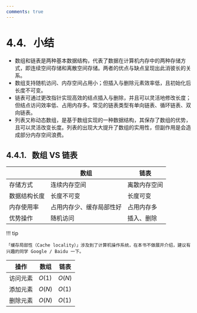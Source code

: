 ```yaml
---
comments: true
---
```


# 4.4. &nbsp; 小结

- 数组和链表是两种基本数据结构，代表了数据在计算机内存中的两种存储方式，即连续空间存储和离散空间存储。两者的优点与缺点呈现出此消彼长的关系。
- 数组支持随机访问、内存空间占用小；但插入与删除元素效率低，且初始化后长度不可变。
- 链表可通过更改指针实现高效的结点插入与删除，并且可以灵活地修改长度；但结点访问效率低、占用内存多。常见的链表类型有单向链表、循环链表、双向链表。
- 列表又称动态数组，是基于数组实现的一种数据结构，其保存了数组的优势，且可以灵活改变长度。列表的出现大大提升了数组的实用性，但副作用是会造成部分内存空间浪费。

## 4.4.1. &nbsp; 数组 VS 链表

<div class="center-table" markdown>

|              | 数组                     | 链表         |
| ------------ | ------------------------ | ------------ |
| 存储方式     | 连续内存空间             | 离散内存空间 |
| 数据结构长度 | 长度不可变               | 长度可变     |
| 内存使用率   | 占用内存少、缓存局部性好 | 占用内存多   |
| 优势操作     | 随机访问                 | 插入、删除   |

</div>

!!! tip

    「缓存局部性（Cache locality）」涉及到了计算机操作系统，在本书不做展开介绍，建议有兴趣的同学 Google / Baidu 一下。

<div class="center-table" markdown>

| 操作     | 数组   | 链表   |
| ------- | ------ | ------ |
| 访问元素 | $O(1)$ | $O(N)$ |
| 添加元素 | $O(N)$ | $O(1)$ |
| 删除元素 | $O(N)$ | $O(1)$ |

</div>

